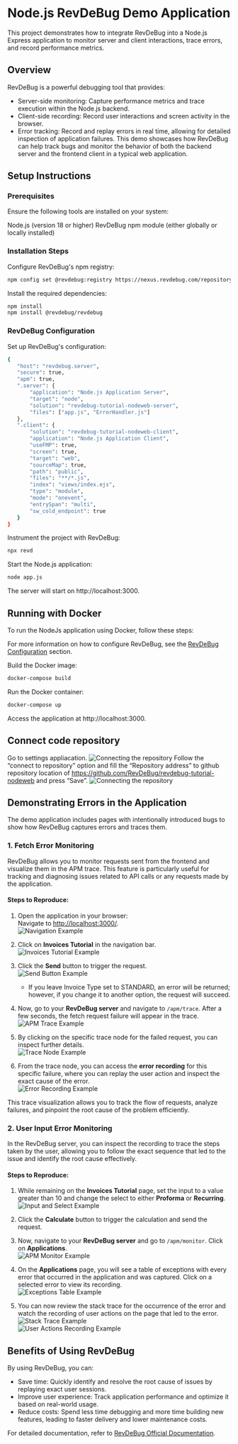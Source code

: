 # Node.js RevDeBug Demo Application
This project demonstrates how to integrate RevDeBug into a Node.js Express application to monitor server and client interactions, trace errors, and record performance metrics.

## Overview
RevDeBug is a powerful debugging tool that provides:

- Server-side monitoring: Capture performance metrics and trace execution within the Node.js backend.
- Client-side recording: Record user interactions and screen activity in the browser.
- Error tracking: Record and replay errors in real time, allowing for detailed inspection of application failures.
This demo showcases how RevDeBug can help track bugs and monitor the behavior of both the backend server and the frontend client in a typical web application.

## Setup Instructions
### Prerequisites
Ensure the following tools are installed on your system:

Node.js (version 18 or higher)
RevDeBug npm module (either globally or locally installed)
### Installation Steps
Configure RevDeBug's npm registry:
``` bash
npm config set @revdebug:registry https://nexus.revdebug.com/repository/npm/

```

Install the required dependencies:

``` bash
npm install
npm install @revdebug/revdebug
```
### RevDeBug Configuration
Set up RevDeBug's configuration:

``` bash
{
   "host": "revdebug.server",
   "secure": true,
   "apm": true,
   ".server": {
       "application": "Node.js Application Server",
       "target": "node",
       "solution": "revdebug-tutorial-nodeweb-server",
       "files": ["app.js", "ErrorHandler.js"]
   },
   ".client": {
       "solution": "revdebug-tutorial-nodeweb-client",
       "application": "Node.js Application Client",
       "useFMP": true,
       "screen": true,
       "target": "web",
       "sourceMap": true,
       "path": "public",
       "files": "**/*.js",
       "index": "views/index.ejs",
       "type": "module",
       "mode": "onevent",
       "entrySpan": "multi",
       "sw_cold_endpoint": true
   }
}
```

Instrument the project with RevDeBug:

``` bash
npx revd
```
Start the Node.js application:

``` bash
node app.js
```
The server will start on http://localhost:3000.


## Running with Docker
To run the NodeJs application using Docker, follow these steps:

For more information on how to configure RevDeBug, see the [RevDeBug Configuration](#revdebug-configuration) section.

Build the Docker image:
```bash
docker-compose build
```
Run the Docker container:
```bash
docker-compose up
```
Access the application at http://localhost:3000.
 

## Connect code repository
Go to settings appliacation. ![Connecting the repository](./readme/img/repo1.jpg) Follow the “connect to repository” option and fill the “Repository address” to github repository location of https://github.com/RevDeBug/revdebug-tutorial-nodeweb and press “Save”.
![Connecting the repository](./readme/img/repo.jpg)

## Demonstrating Errors in the Application

The demo application includes pages with intentionally introduced bugs to show how RevDeBug captures errors and traces them.

### 1. Fetch Error Monitoring

RevDeBug allows you to monitor requests sent from the frontend and visualize them in the APM trace. This feature is particularly useful for tracking and diagnosing issues related to API calls or any requests made by the application.

#### Steps to Reproduce:

1. Open the application in your browser:  
   Navigate to [http://localhost:3000/](http://localhost:3000/).  
   ![Navigation Example](./readme/img/1.jpg)
   
2. Click on **Invoices Tutorial** in the navigation bar.  
   ![Invoices Tutorial Example](./readme/img/2.jpg)

3. Click the **Send** button to trigger the request.  
   ![Send Button Example](./readme/img/3.jpg)
   - If you leave Invoice Type set to STANDARD, an error will be returned; however, if you change it to another option, the request will succeed.

4. Now, go to your **RevDeBug server** and navigate to `/apm/trace`. After a few seconds, the fetch request failure will appear in the trace.  
   ![APM Trace Example](./readme/img/4.jpg)
   

5. By clicking on the specific trace node for the failed request, you can inspect further details.  
   ![Trace Node Example](./readme/img/5.jpg)

6. From the trace node, you can access the **error recording** for this specific failure, where you can replay the user action and inspect the exact cause of the error.   
   ![Error Recording Example](./readme/img/6.jpg)

This trace visualization allows you to track the flow of requests, analyze failures, and pinpoint the root cause of the problem efficiently.

### 2. User Input Error Monitoring

In the RevDeBug server, you can inspect the recording to trace the steps taken by the user, allowing you to follow the exact sequence that led to the issue and identify the root cause effectively.

#### Steps to Reproduce:

1. While remaining on the **Invoices Tutorial** page, set the input to a value greater than 10 and change the select to either **Proforma** or **Recurring**.  
   ![Input and Select Example](./readme/img/c1.jpg)

2. Click the **Calculate** button to trigger the calculation and send the request.

3. Now, navigate to your **RevDeBug server** and go to `/apm/monitor`. Click on **Applications**.  
   ![APM Monitor Example](./readme/img/c2.jpg)

4. On the **Applications** page, you will see a table of exceptions with every error that occurred in the application and was captured. Click on a selected error to view its recording.  
   ![Exceptions Table Example](./readme/img/c3.jpg)

5. You can now review the stack trace for the occurrence of the error and watch the recording of user actions on the page that led to the error.  
   ![Stack Trace Example](./readme/img/c4.jpg)  
   ![User Actions Recording Example](./readme/img/c5.jpg)

## Benefits of Using RevDeBug 

By using RevDeBug, you can:

- Save time: Quickly identify and resolve the root cause of issues by replaying exact user sessions.
- Improve user experience: Track application performance and optimize it based on real-world usage.
- Reduce costs: Spend less time debugging and more time building new features, leading to faster delivery and lower maintenance costs.

For detailed documentation, refer to <a href="https://revdebug.gitbook.io/revdebug/supported-langauges/javascript">RevDeBug Official Documentation</a>.